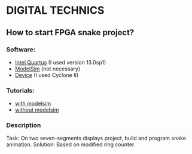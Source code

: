 # DIGITAL TECHNICS

## How to start FPGA snake project?

### Software:
* [Intel Quartus](https://fpgasoftware.intel.com/13.0sp1/?edition=web&fbclid=IwAR3YjtKWHpnPzd4cK9vXcI4Hqmn61-wSM9Ki5QT2mScsRlyXK7ewGeD19oI) (I used version 13.0sp1)
* [ModelSim](https://fpgasoftware.intel.com/13.0sp1/?edition=web&fbclid=IwAR3YjtKWHpnPzd4cK9vXcI4Hqmn61-wSM9Ki5QT2mScsRlyXK7ewGeD19oI) (not necessary)
* [Device](https://fpgasoftware.intel.com/13.0sp1/?edition=web&fbclid=IwAR3YjtKWHpnPzd4cK9vXcI4Hqmn61-wSM9Ki5QT2mScsRlyXK7ewGeD19oI) (I used Cyclone II)

### Tutorials:
* [with modelsim](https://www.youtube.com/watch?v=iLbmSTG7bpA&t=9s)
* [without modelsim](https://youtube.com/watch?v=s_qbUsFtug0&feature=share)

### Description
Task: On two seven-segments displays project, build and program snake animation.
Solution: Based on modified ring counter.
